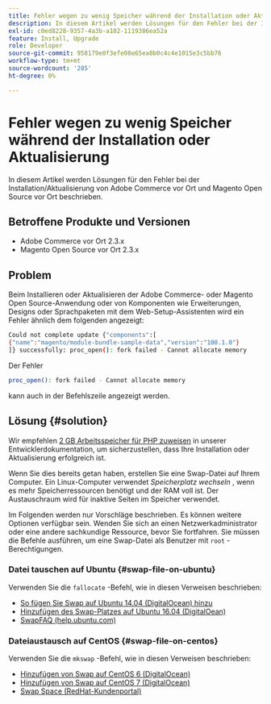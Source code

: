 ```yaml
---
title: Fehler wegen zu wenig Speicher während der Installation oder Aktualisierung
description: In diesem Artikel werden Lösungen für den Fehler bei der Installation/Aktualisierung von Adobe Commerce vor Ort und Magento Open Source vor Ort beschrieben.
exl-id: c0ed8228-9357-4a3b-a102-1119386ea52a
feature: Install, Upgrade
role: Developer
source-git-commit: 958179e0f3efe08e65ea8b0c4c4e1015e3c5bb76
workflow-type: tm+mt
source-wordcount: '285'
ht-degree: 0%

---
```


# Fehler wegen zu wenig Speicher während der Installation oder Aktualisierung

In diesem Artikel werden Lösungen für den Fehler bei der Installation/Aktualisierung von Adobe Commerce vor Ort und Magento Open Source vor Ort beschrieben.

## Betroffene Produkte und Versionen

* Adobe Commerce vor Ort 2.3.x
* Magento Open Source vor Ort 2.3.x

## Problem

Beim Installieren oder Aktualisieren der Adobe Commerce- oder Magento Open Source-Anwendung oder von Komponenten wie Erweiterungen, Designs oder Sprachpaketen mit dem Web-Setup-Assistenten wird ein Fehler ähnlich dem folgenden angezeigt:

```bash
Could not complete update {"components":[
{"name":"magento/module-bundle-sample-data","version":"100.1.0"}
]} successfully: proc_open(): fork failed - Cannot allocate memory
```

Der Fehler

```bash
proc_open(): fork failed - Cannot allocate memory
```

kann auch in der Befehlszeile angezeigt werden.

## Lösung {#solution}

Wir empfehlen [2 GB Arbeitsspeicher für PHP zuweisen](https://devdocs.magento.com/guides/v2.3/install-gde/prereq/php-settings.html) in unserer Entwicklerdokumentation, um sicherzustellen, dass Ihre Installation oder Aktualisierung erfolgreich ist.

Wenn Sie dies bereits getan haben, erstellen Sie eine Swap-Datei auf Ihrem Computer. Ein Linux-Computer verwendet *Speicherplatz wechseln* , wenn es mehr Speicherressourcen benötigt und der RAM voll ist. Der Austauschraum wird für inaktive Seiten im Speicher verwendet.

Im Folgenden werden nur Vorschläge beschrieben. Es können weitere Optionen verfügbar sein. Wenden Sie sich an einen Netzwerkadministrator oder eine andere sachkundige Ressource, bevor Sie fortfahren. Sie müssen die Befehle ausführen, um eine Swap-Datei als Benutzer mit `root` -Berechtigungen.

### Datei tauschen auf Ubuntu {#swap-file-on-ubuntu}

Verwenden Sie die `fallocate` -Befehl, wie in diesen Verweisen beschrieben:

* [So fügen Sie Swap auf Ubuntu 14.04 (DigitalOcean) hinzu](https://www.digitalocean.com/community/tutorials/how-to-add-swap-on-ubuntu-14-04)
* [Hinzufügen des Swap-Platzes auf Ubuntu 16.04 (DigitalOean)](https://www.digitalocean.com/community/tutorials/how-to-add-swap-space-on-ubuntu-16-04)
* [SwapFAQ (help.ubuntu.com)](https://help.ubuntu.com/community/SwapFaq)

### Dateiaustausch auf CentOS {#swap-file-on-centos}

Verwenden Sie die `mkswap` -Befehl, wie in diesen Verweisen beschrieben:

* [Hinzufügen von Swap auf CentOS 6 (DigitalOcean)](https://www.digitalocean.com/community/tutorials/how-to-add-swap-on-centos-6)
* [Hinzufügen von Swap auf CentOS 7 (DigitalOcean)](https://www.digitalocean.com/community/tutorials/how-to-add-swap-on-centos-7)
* [Swap Space (RedHat-Kundenportal)](https://access.redhat.com/documentation/en-US/Red_Hat_Enterprise_Linux/6/html/Storage_Administration_Guide/ch-swapspace.html)

